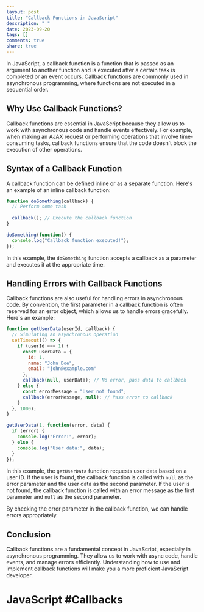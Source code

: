 ```yaml
---
layout: post
title: "Callback Functions in JavaScript"
description: " "
date: 2023-09-20
tags: []
comments: true
share: true
---
```


In JavaScript, a callback function is a function that is passed as an argument to another function and is executed after a certain task is completed or an event occurs. Callback functions are commonly used in asynchronous programming, where functions are not executed in a sequential order.

## **Why Use Callback Functions?**

Callback functions are essential in JavaScript because they allow us to work with asynchronous code and handle events effectively. For example, when making an AJAX request or performing operations that involve time-consuming tasks, callback functions ensure that the code doesn't block the execution of other operations.

## **Syntax of a Callback Function**

A callback function can be defined inline or as a separate function. Here's an example of an inline callback function:

```javascript
function doSomething(callback) {
  // Perform some task
  
  callback(); // Execute the callback function
}

doSomething(function() {
  console.log("Callback function executed!");
});
```

In this example, the `doSomething` function accepts a callback as a parameter and executes it at the appropriate time.

## **Handling Errors with Callback Functions**

Callback functions are also useful for handling errors in asynchronous code. By convention, the first parameter in a callback function is often reserved for an error object, which allows us to handle errors gracefully. Here's an example:

```javascript
function getUserData(userId, callback) {
  // Simulating an asynchronous operation
  setTimeout(() => {
    if (userId === 1) {
      const userData = {
        id: 1,
        name: "John Doe",
        email: "john@example.com"
      };
      callback(null, userData); // No error, pass data to callback
    } else {
      const errorMessage = "User not found";
      callback(errorMessage, null); // Pass error to callback
    }
  }, 1000);
}

getUserData(1, function(error, data) {
  if (error) {
    console.log("Error:", error);
  } else {
    console.log("User data:", data);
  }
});
```

In this example, the `getUserData` function requests user data based on a user ID. If the user is found, the callback function is called with `null` as the error parameter and the user data as the second parameter. If the user is not found, the callback function is called with an error message as the first parameter and `null` as the second parameter.

By checking the error parameter in the callback function, we can handle errors appropriately.

## **Conclusion**

Callback functions are a fundamental concept in JavaScript, especially in asynchronous programming. They allow us to work with async code, handle events, and manage errors efficiently. Understanding how to use and implement callback functions will make you a more proficient JavaScript developer.

# **JavaScript** #**Callbacks**